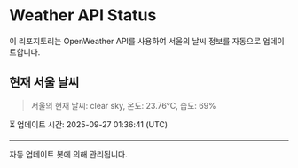 
# Weather API Status

이 리포지토리는 OpenWeather API를 사용하여 서울의 날씨 정보를 자동으로 업데이트합니다.

## 현재 서울 날씨
> 서울의 현재 날씨: clear sky, 온도: 23.76°C, 습도: 69%

⏳ 업데이트 시간: 2025-09-27 01:36:41 (UTC)

---
자동 업데이트 봇에 의해 관리됩니다.
